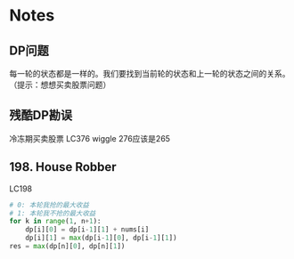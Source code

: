 # Notes

## DP问题
每一轮的状态都是一样的。我们要找到当前轮的状态和上一轮的状态之间的关系。（提示：想想买卖股票问题）

## 残酷DP勘误
冷冻期买卖股票
LC376 wiggle
276应该是265

## 198. House Robber
LC198
```python
# 0: 本轮我抢的最大收益
# 1: 本轮我不抢的最大收益
for k in range(1, n+1):
    dp[i][0] = dp[i-1][1] + nums[i]
    dp[i][1] = max(dp[i-1][0], dp[i-1][1])
res = max(dp[n][0], dp[n][1])
```
